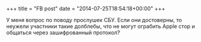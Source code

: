 +++
title = "FB post"
date = "2014-07-25T18:54:18+00:00"
+++

У меня вопрос по поводу прослушек СБУ. Если они достоверны, то неужели участники такие долблебы, что не могут ограбить Apple стор и общаться через зашифрованный протокол?



